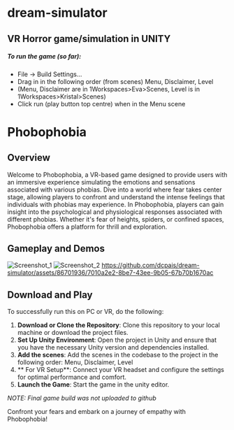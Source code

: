 # dream-simulator
## VR Horror game/simulation in UNITY

##### To run the game (so far):
- File -> Build Settings... 
- Drag in in the following order (from scenes) Menu, Disclaimer, Level 
- (Menu, Disclaimer are in 1Workspaces>Eva>Scenes, Level is in 1Workspaces>Kristal>Scenes)
- Click run (play button top centre) when in the Menu scene


# Phobophobia
## Overview

Welcome to Phobophobia, a VR-based game designed to provide users with an immersive experience simulating the emotions and sensations associated with various phobias. Dive into a world where fear takes center stage, allowing players to confront and understand the intense feelings that individuals with phobias may experience. In Phobophobia, players can gain insight into the psychological and physiological responses associated with different phobias. Whether it's fear of heights, spiders, or confined spaces, Phobophobia offers a platform for thrill and exploration.

## Gameplay and Demos

![Screenshot_1](https://github.com/dcpais/dream-simulator/assets/86701936/6edea140-6f7e-4d39-a1c0-2c59327d6e36)
![Screenshot_2](https://github.com/dcpais/dream-simulator/assets/86701936/82c93ee2-f480-4b38-8607-0c8c289fbf9a)
https://github.com/dcpais/dream-simulator/assets/86701936/7010a2e2-8be7-43ee-9b05-67b70b1670ac

## Download and Play

To successfully run this on PC or VR, do the following:

1. **Download or Clone the Repository**: Clone this repository to your local machine or download the project files.
2. **Set Up Unity Environment**: Open the project in Unity and ensure that you have the necessary Unity version and dependencies installed.
3. **Add the scenes**: Add the scenes in the codebase to the project in the following order: Menu, Disclaimer, Level
4. ** For VR Setup**: Connect your VR headset and configure the settings for optimal performance and comfort.
5. **Launch the Game**: Start the game in the unity editor.

_NOTE: Final game build was not uploaded to github_

Confront your fears and embark on a journey of empathy with Phobophobia!
